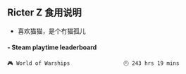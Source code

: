 ## Ricter Z 食用说明
- 喜欢猫猫，是个冇猫孤儿

<!-- steam-box start -->
#### - Steam playtime leaderboard
```text
🎮 World of Warships                 🕘 243 hrs 19 mins
```
<!-- Powered by https://github.com/YouEclipse/steam-box . -->
<!-- steam-box end -->
